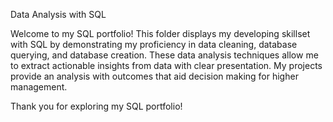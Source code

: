 Data Analysis with SQL

Welcome to my SQL portfolio! This folder displays my developing skillset with SQL by demonstrating my proficiency in data cleaning, database querying, and database creation.
These data analysis techniques allow me to extract actionable insights from data with clear presentation. My projects provide an analysis with outcomes that aid decision making for 
higher management.

Thank you for exploring my SQL portfolio!
